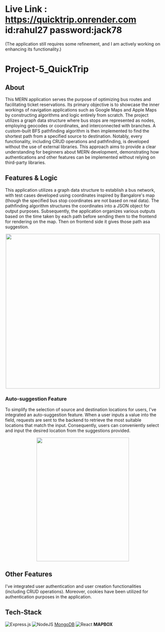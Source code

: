 # Live Link : https://quicktrip.onrender.com    id:rahul27 password:jack78 
(The application still requires some refinement, and I am actively working on enhancing its functionality.)

# Project-5_QuickTrip 
## **About**
This MERN application serves the purpose of optimizing bus routes and facilitating ticket reservations. Its primary objective is to showcase the inner workings of navigation applications such as Google Maps and Apple Maps by constructing algorithms and logic entirely from scratch. The project utilizes a graph data structure where bus stops are represented as nodes, employing geocodes or coordinates, and interconnected with branches. A custom-built BFS pathfinding algorithm is then implemented to find the shortest path from a specified source to destination. Notably, every functionality, including CRUD operations and pathfinding, is developed without the use of external libraries. This approach aims to provide a clear understanding for beginners about MERN development, demonstrating how authentications and other features can be implemented without relying on third-party libraries.
## **Features & Logic**
This application utilizes a graph data structure to establish a bus network, with test cases developed using coordinates inspired by Bangalore's map (though the specified bus stop coordinates are not based on real data). The pathfinding algorithm structures the coordinates into a JSON object for output purposes. Subsequently, the application organizes various outputs based on the time taken by each path before sending them to the frontend for rendering on the map. Then on frontend side it gives those path asa suggestion.
<p align="center"><img src="https://github.com/ShubhamMishra6862/Project-5_QuickTrip/assets/101014691/cbc77c93-44a3-46bc-bd0c-a765ffbaa014" width="500" height="500"></p>

### **Auto-suggestion Feature**
To simplify the selection of source and destination locations for users, I've integrated an auto-suggestion feature. When a user inputs a value into the field, requests are sent to the backend to retrieve the most suitable locations that match the input. Consequently, users can conveniently select and input the desired location from the suggestions provided.
<p align="center"><img src="https://github.com/ShubhamMishra6862/Project-5_QuickTrip/assets/101014691/74ed2c07-9dba-4f42-bd7d-aa929f727433" width="300" height="400"></p>

## **Other Features**
I've integrated user authentication and user creation functionalities (including CRUD operations). Moreover, cookies have been utilized for authentication purposes in the application.

## **Tech-Stack**
![Express.js](https://img.shields.io/badge/express.js-%23404d59.svg?style=for-the-badge&logo=express&logoColor=%2361DAFB) ![NodeJS](https://img.shields.io/badge/node.js-6DA55F?style=for-the-badge&logo=node.js&logoColor=white) [MongoDB](https://img.shields.io/badge/MongoDB-%234ea94b.svg?style=for-the-badge&logo=mongodb&logoColor=white) ![React](https://img.shields.io/badge/react-%2320232a.svg?style=for-the-badge&logo=react&logoColor=%2361DAFB) **MAPBOX**

